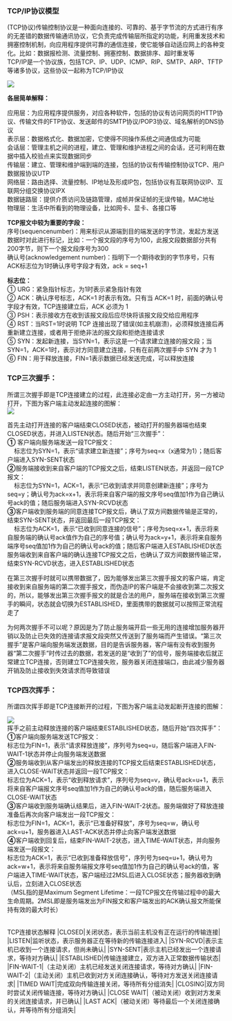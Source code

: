 ### TCP/IP协议模型

(TCP协议)传输控制协议是一种面向连接的、可靠的、基于字节流的方式进行有序的无差错的数据传输通讯协议，它负责完成传输层所指定的功能，利用重发技术和拥塞控制机制，向应用程序提供可靠的通信连接，使它能够自动适应网上的各种变化。比如：数据报检测、流量控制、拥塞控制、数据排序、超时重发等  
TCP/IP是一个协议族，包括TCP、IP、UDP、ICMP、RIP、SMTP、ARP、TFTP等诸多协议，这些协议一起称为TCP/IP协议

![](https://img-blog.csdnimg.cn/20210104212813942.png?x-oss-process=image/watermark,type_ZmFuZ3poZW5naGVpdGk,shadow_10,text_aHR0cHM6Ly9ibG9nLmNzZG4ubmV0L1EwNzE3MTY4,size_16,color_FFFFFF,t_70)

**各层简单解释：**

应用层：为应用程序提供服务，对应各种软件，包括的协议有访问网页的HTTP协议、传输文件的FTP协议、发送邮件的SMTP协议/POP3协议、域名解析的DNS协议  
表示层：数据格式化、数据加密，它使得不同操作系统之间通信成为可能  
会话层：管理主机之间的进程，建立、管理和维护进程之间的会话，还可利用在数据中插入校验点来实现数据同步  
传输层：建立、管理和维护端到端的连接，包括的协议有传输控制协议TCP、用户数据报协议UTP  
网络层：路由选择、流量控制、IP地址及形成IP包，包括协议有互联网协议IP、互联网分组交换协议IPX  
数据链路层：提供介质访问及链路管理，成帧并保证帧的无误传输，MAC地址  
物理层：生活中所看到的物理设备，比如网卡、显卡、各接口等

**TCP报文中较为重要的字段：**  
序号(sequencenumber)：用来标识从源端到目的端发送的字节流，发起方发送数据时对此进行标记，比如：一个报文段的序号为100，此报文段数据部分共有200字节，则下一个报文段序号为300  
确认号(acknowledgement number)：指明下一个期待收到的字节序号，只有ACK标志位为1时确认序号字段才有效，ack = seq+1

**标志位：**  
① URG：紧急指针标志，为1时表示紧急指针有效  
② ACK：确认序号标志，ACK=1 时表示有效。只有当 ACK=1 时，前面的确认号字段才有效，TCP连接建立后，ACK 必须为 1  
③ PSH：表示接收方在收到该报文段后应尽快将该报文段交给应用程序  
④ RST：当RST=1时说明 TCP 连接出现了错误(如主机崩溃)，必须释放连接后再重新建立连接，或者用于拒绝非法的报文段和拒绝连接请求  
⑤ SYN：发起新连接，当SYN=1，表示这是一个请求建立连接的报文段；当SYN=1，ACK=1时，表示对方同意建立连接，只有在前两次握手中 SYN 才为 1  
⑥ FIN：用于释放连接，FIN=1表示数据已经发送完成，可以释放连接

### TCP三次握手：

所谓三次握手即是TCP连接建立的过程，此连接必定由一方主动打开，另一方被动打开，下图为客户端主动发起连接的图解：  
![](https://img-blog.csdnimg.cn/2021010420272563.png?x-oss-process=image/watermark,type_ZmFuZ3poZW5naGVpdGk,shadow_10,text_aHR0cHM6Ly9ibG9nLmNzZG4ubmV0L1EwNzE3MTY4,size_16,color_FFFFFF,t_70)

首先主动打开连接的客户端结束CLOSED状态，被动打开的服务器端也结束CLOSED状态，并进入LISTEN状态。随后开始“三次握手”：  
**①** 客户端向服务端发送一段TCP报文：  
    标志位为SYN=1，表示“请求建立新连接”；序号为seq=x（x通常为1）；随后客户端进入SYN-SENT状态  
**②**服务端接收到来自客户端的TCP报文之后，结束LISTEN状态，并返回一段TCP报文：  
    标志位为SYN=1，ACK=1，表示“已收到请求并同意创建新连接”；序号为seq=y；确认号为ack=x+1，表示将来自客户端的报文序号seq值加1作为自己确认号ack的值；随后服务端进入SYN-RCVD状态  
**③**客户端收到服务端的同意连接TCP报文后，确认了双方间数据传输是正常的，结束SYN-SENT状态，并返回最后一段TCP报文：  
    标志位为ACK=1，表示“已收到同意连接的信号”；序号为seq=x+1，表示将来自服务端的确认号ack值作为自己的序号值；确认号为ack=y+1，表示将来自服务端序号seq值加1作为自己的确认号ack的值；随后客户端进入ESTABLISHED状态  
服务端收到来自客户端的确认连接TCP报文之后，也确认了双方间数据传输正常，结束SYN-RCVD状态，进入ESTABLISHED状态

在第三次握手时就可以携带数据了，因为能够发出第三次握手报文的客户端，肯定接收到来自服务端的第二次握手报文，而伪造IP的客户端是不会接收到第二次报文的，所以，能够发出第三次握手报文的就是合法的用户，服务端在接收到第三次握手的瞬间，状态就会切换为ESTABLISHED，里面携带的数据就可以按照正常流程走了

为何两次握手不可以呢？原因是为了防止服务端开启一些无用的连接增加服务器开销以及防止已失效的连接请求报文段突然又传送到了服务端而产生错误。“第三次握手”是客户端向服务端发送数据，目的是告诉服务器，客户端有没有收到服务器“第二次握手”时传过去的数据，若发送的是“收到了”的信号，服务端接收后就正常建立TCP连接，否则建立TCP连接失败，服务器关闭连接端口，由此减少服务器开销及防止接收到失效请求而导致错误

### TCP四次挥手：

所谓四次挥手即是TCP连接断开的过程，下图为客户端主动发起断开连接的图解：

![](https://img-blog.csdnimg.cn/20210104202916272.png?x-oss-process=image/watermark,type_ZmFuZ3poZW5naGVpdGk,shadow_10,text_aHR0cHM6Ly9ibG9nLmNzZG4ubmV0L1EwNzE3MTY4,size_16,color_FFFFFF,t_70)  
挥手之前主动释放连接的客户端结束ESTABLISHED状态，随后开始“四次挥手”：  
**①**客户端向服务端发送TCP报文：  
标志位为FIN=1，表示“请求释放连接”，序列号为seq=u，随后客户端进入FIN-WAIT-1状态并停止向服务端发送数据  
**②**服务端收到从客户端发出的释放连接的TCP报文后结束ESTABLISHED状态，进入CLOSE-WAIT状态并返回一段TCP报文：  
标志位为ACK=1，表示“收到释放请求”，序列号为seq=v，确认号ack=u+1，表示将来自客户端报文序号seq值加1作为自己的确认号ack的值，随后服务端进入CLOSE-WAIT状态  
**③**客户端收到服务端确认结果后，进入FIN-WAIT-2状态。服务端做好了释放连接准备后再次向客户端发出一段TCP报文：  
标志位为FIN=1，ACK=1，表示“已准备好释放”，序号为seq=w，确认号ack=u+1，服务器进入LAST-ACK状态并停止向客户端发送数据  
**④**客户端收到回复后，结束FIN-WAIT-2状态，进入TIME-WAIT状态，并向服务端发送一段报文：  
标志位为ACK=1，表示“已收到准备释放信号”，序列号为seq=u+1，确认号为ack=w+1，表示将来自服务端报文序号seq值加1作为自己的确认号ack的值，客户端进入TIME-WAIT状态，客户端经过2MSL后进入CLOSE状态；服务器收到确认后，立刻进入CLOSE状态  
（MSL指的是Maximum Segment Lifetime：一段TCP报文在传输过程中的最大生命周期。2MSL即是服务端发出为FIN报文和客户端发出的ACK确认报文所能保持有效的最大时长）

|   |   |
|---|---|
TCP连接状态解释
|CLOSED|关闭状态，表示当前主机没有正在运行的传输连接|
|LISTEN|监听状态，表示服务器正在等待新的传输连接进入|
|SYN-RCVD|表示主机已收到一个连接请求，但尚未确认|
|SYN-SENT|表示主机已经发出一个连接请求，等待对方确认|
|ESTABLISHED|传输连接建立，双方进入正常数据传输状态|
|FIN-WAIT-1|（主动关闭）主机已经发送关闭连接请求，等待对方确认|
|FIN-WAIT-2|（主动关闭）主机已收到对方关闭连接确认，等待对方发送关闭连接请求|
|TIMED WAIT|完成双向传输连接关闭，等待所有分组消失|
|CLOSING|双方同时尝试关闭传输连接，等待对方确认|
|CLOSE WAIT|（被动关闭）收到对方发来的关闭连接请求，并已确认|
|LAST ACK|（被动关闭）等待最后一个关闭连接确认，并等待所有分组消失|